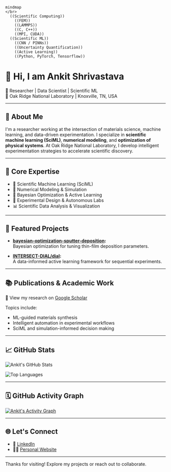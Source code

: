 ```mermaid
mindmap
</br>
  ((Scientific Computing))
    ((FEM))
    ((LAMMPS))
    ((C, C++))
    ((MPI, CUDA))
  ((Scientific ML))
    ((CNN / PINNs))
    ((Uncertainty Quantification))
    ((Active Learning))
    ((Python, PyTorch, Tensorflow))
```

# 👋 Hi, I am Ankit Shrivastava

🔬 Researcher | Data Scientist | Scientific ML   
🏢 Oak Ridge National Laboratory | Knoxville, TN, USA  
<!--🌐 [ashriva.in](https://www.ashriva.in) | 📫 [contact@ashriva.in](mailto:contact@ashriva.in)-->

---

## 🧠 About Me

I'm a researcher working at the intersection of materials science, machine learning, and data-driven experimentation. I specialize in **scientific machine learning (SciML)**, **numerical modeling**, and **optimization of physical systems**. At Oak Ridge National Laboratory, I develop intelligent experimentation strategies to accelerate scientific discovery.

---

## 🧪 Core Expertise

- 🧠 Scientific Machine Learning (SciML)  
- 🧮 Numerical Modeling & Simulation  
- 🔁 Bayesian Optimization & Active Learning  
- 🧪 Experimental Design & Autonomous Labs  
- 📊 Scientific Data Analysis & Visualization

---

## 📂 Featured Projects

- **[bayesian-optimization-sputter-deposition](https://github.com/ashriva16/bayesian-optimization-sputter-deposition):**  
  Bayesian optimization for tuning thin-film deposition parameters.

- **[INTERSECT-DIAL/dial](https://github.com/INTERSECT-DIAL/dial):**  
  A data-informed active learning framework for sequential experiments.

---

## 📚 Publications & Academic Work

📖 View my research on [Google Scholar](https://scholar.google.com/citations?user=Zx4v13gAAAAJ&hl=en)

Topics include:
- ML-guided materials synthesis
- Intelligent automation in experimental workflows
- SciML and simulation-informed decision making

---

## 📈 GitHub Stats

![Ankit's GitHub Stats](https://github-readme-stats.vercel.app/api?username=ashriva16&show_icons=true&theme=default&count_private=true&hide_title=true)

![Top Languages](https://github-readme-stats.vercel.app/api/top-langs/?username=ashriva16&layout=compact&hide=Jupyter%20Notebook&theme=default)

---

## 🗓️ GitHub Activity Graph

[![Ankit's Activity Graph](https://github-readme-activity-graph.vercel.app/graph?username=ashriva16&theme=github-compact)](https://github.com/ashriva16)

---

## 🌐 Let's Connect

- 🔗 [LinkedIn](https://www.linkedin.com/in/ashriva16/)
- 🧑‍💻 [Personal Website](https://www.ashriva.in)

---

Thanks for visiting! Explore my projects or reach out to collaborate.


<!--
**ashriva16/ashriva16** is a ✨ _special_ ✨ repository because its `README.md` (this file) appears on your GitHub profile.

Here are some ideas to get you started:

- 🔭 I’m currently working on ...
- 🌱 I’m currently learning ...
- 👯 I’m looking to collaborate on ...
- 🤔 I’m looking for help with ...
- 💬 Ask me about ...
- 📫 How to reach me: ...
- 😄 Pronouns: ...
- ⚡ Fun fact: ...
-->
